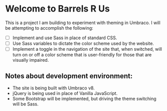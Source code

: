 # Welcome to Barrels R Us

This is a project I am building to experiment with theming in Umbraco. I will be attempting to accomplish the following:
- [ ] Implement and use Sass in place of standard CSS.
- [ ] Use Sass variables to dictate the color scheme used by the website.
- [ ] Implement a toggle in the navigation of the site that, when switched, will turn on or off a color scheme that is user-friendly for those that are visually impaired.

## Notes about development environment:
- The site is being built with Umbraco v8.
- jQuery is being used in place of Vanilla JavaScript.
- Some Bootstrap will be implemented, but driving the theme switching will be Sass.